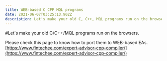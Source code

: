 ```yaml
---
title: WEB-based C CPP MQL programs
date: 2021-06-07T03:25:13.902Z
description: Let's make your old C, C++, MQL programs run on the browsers.
---
```

#Let's make your old C/C++/MQL programs run on the browsers.

Please check this page to know how to port them to WEB-based EAs.
[https://www.fintechee.com/expert-advisor-cpp-compiler/](https://www.fintechee.com/expert-advisor-cpp-compiler/)